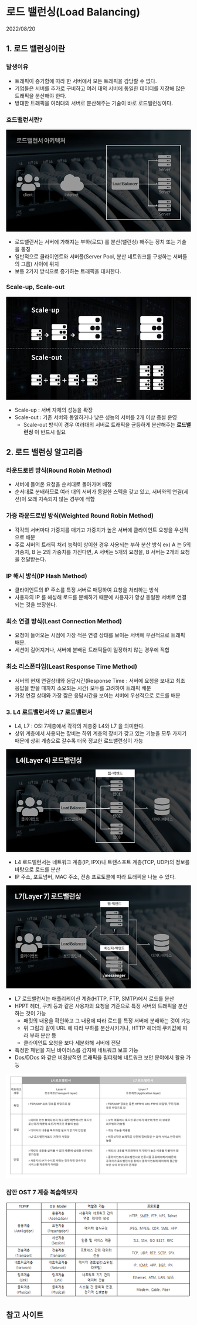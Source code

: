 # 로드 밸런싱(Load Balancing)
2022/08/20


## 1. 로드 밸런싱이란
### 발생이유
- 트래픽이 증가함에 따라 한 서버에서 모든 트래픽을 감당할 수 없다.
- 기업들은 서버를 추가로 구비하고 여러 대의 서버에 동일한 데이터를 저장해 많은 트래픽을 분산해야 한다.
- 방대한 트래픽을 여러대의 서버로 분산해주는 기술이 바로 로드밸런싱이다.

### 호드밸런서란?
![img.png](../images/loadbalancer.png)

- 로드밸런서는 서버에 가해지는 부하(로드) 를 분산(밸런싱) 해주는 장치 또는 기술을 통칭
- 일반적으로 클라이언트와 서버풀(Server Pool, 분산 네트워크를 구성하는 서버들의 그룹) 사이에 위치
- 보통 2가지 방식으로 증가하는 트래픽을 대처한다.

### Scale-up, Scale-out
![img.png](../images/loadbalancer2.png)
- Scale-up : 서버 자체의 성능을 롹장
- Scale-out : 기존 서버와 동일하거나 낮은 성능의 서버를 2개 이상 증설 운영
  - Scale-out 방식이 경우 여러대의 서버로 트래픽을 균등하게 분산해주는 **로드밸런싱** 이 반드시 필요

## 2. 로드 밸런싱 알고리즘
### 라운드로빈 방식(Round Robin Method)
- 서버에 들어온 요청을 순서대로 돌아가며 배정
- 순서대로 분배하므로 여러 대의 서버가 동일한 스펙을 갖고 있고, 서버와의 연결(세션)이 오래 지속되지 않는 경우에 적합

### 가중 라운드로빈 방식(Weighted Round Robin Method)
- 각각의 서버마다 가중치를 매기고 가중치가 높은 서버에 클라이언트 요청을 우선적으로 배분
- 주로 서버의 트래픽 처리 능력이 상이한 경우 사용되는 부하 분산 방식
ex) A 는 5의 가중치, B 는 2의 가중치를 가진다면, A 서버는 5개의 요청을, B 서버는 2개의 요청을 전달받는다.

### IP 해시 방식(IP Hash Method)
- 클라이언트의 IP 주소를 특정 서버로 매핑하여 요청을 처리하는 방식
- 사용자의 IP 를 해싱해 로드를 분배하기 때문에 사용자가 항상 동일한 서버로 연결되는 것을 보장한다.

### 최소 연결 방식(Least Connection Method)
- 요청이 들어오는 시점에 가장 적은 연결 상태를 보이는 서버에 우선적으로 트래픽 배분.
- 세션이 길어지거나, 서버에 분배된 트래픽들이 일정하지 않는 경우에 적합

### 최소 리스폰타임(Least Response Time Method)
- 서버의 현재 연결상태와 응답시간(Response Time : 서버에 요청을 보내고 최초 응답을 받을 때까지 소요되는 시간) 모두를 고려하여 트래픽 배분
- 가장 연결 상태와 가장 짧은 응답시간을 보이는 서버에 우선적으로 로드를 배분

### 3. L4 로드밸런서와 L7 로드밸런서
- L4, L7 : OSI 7계층에서 각각의 계층중 L4와 L7 을 의미한다.
- 상위 계층에서 사용되는 장비는 하위 계층의 장비가 갖고 있는 기능을 모두 가지기 때문에 상위 계층으로 갈수록 더욱 정교한 로드밸런싱이 가능

![img.png](../images/l4.png)

- L4 로드밸런서는 네트워크 계층(IP, IPX)나 트랜스포트 계층(TCP, UDP)의 정보를 바탕으로 로드를 분산
- IP 주소, 포트넘버, MAC 주소, 전송 프로토콜에 따라 트래픽을 나눌 수 있다.

![img_1.png](../images/l7.png)

- L7 로드밸런서는 애플리케이션 계층(HTTP, FTP, SMTP)에서 로드를 분산
- HPPT 헤더, 쿠키 등과 같은 사용자의 요청을 기준으로 특정 서버의 트래픽을 분산하는 것이 가능
  - 패킷의 내용을 확인하고 그 내용에 따라 로드를 특정 서버에 분배하는 것이 가능
  - 위 그림과 같이 URL 에 따라 부하를 분산시키거나, HTTP 헤더의 쿠키값에 따라 부하 분산 등 
  - 클라이언트 요청을 보다 세분화해 서버에 전달
- 특정한 패턴을 지닌 바이러스를 감지해 네트워크 보호 가능
- Dos/DDos 와 같은 비정상적인 트래픽을 필터링해 네트워크 보안 분야에서 활용 가능

![img.png](../images/l4vsl7.png)

### 잠깐 OST 7 계층 복습해보자
![img.png](../images/OSI7복습.png)

## 참고 사이트



